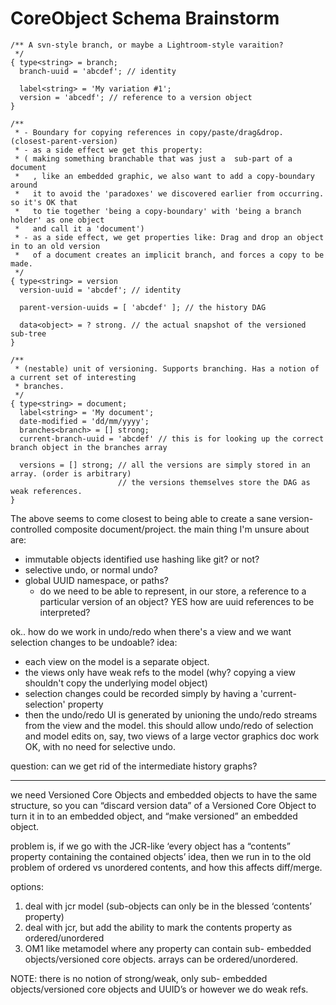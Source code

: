 CoreObject Schema Brainstorm
============================

	/** A svn-style branch, or maybe a Lightroom-style varaition?
	 */
	{ type<string> = branch;
	  branch-uuid = 'abcdef'; // identity
	
	  label<string> = 'My variation #1';
	  version = 'abcedf'; // reference to a version object
	}
	
	/**
	 * - Boundary for copying references in copy/paste/drag&drop. (closest-parent-version)
	 * - as a side effect we get this property:
	 * ( making something branchable that was just a  sub-part of a document
	 *   , like an embedded graphic, we also want to add a copy-boundary around
	 *   it to avoid the 'paradoxes' we discovered earlier from occurring. so it's OK that
	 *   to tie together 'being a copy-boundary' with 'being a branch holder' as one object
	 *   and call it a 'document')
	 * - as a side effect, we get properties like: Drag and drop an object in to an old version
	 *   of a document creates an implicit branch, and forces a copy to be made.
	 */
	{ type<string> = version
	  version-uuid = 'abcdef'; // identity
	
	  parent-version-uuids = [ 'abcdef' ]; // the history DAG
	
	  data<object> = ? strong. // the actual snapshot of the versioned sub-tree
	}
	
	/**
	 * (nestable) unit of versioning. Supports branching. Has a notion of a current set of interesting
	 * branches.
	 */
	{ type<string> = document;
	  label<string> = 'My document';
	  date-modified = 'dd/mm/yyyy';
	  branches<branch> = [] strong;
	  current-branch-uuid = 'abcdef' // this is for looking up the correct branch object in the branches array
	
	  versions = [] strong; // all the versions are simply stored in an array. (order is arbitrary)
	                        // the versions themselves store the DAG as weak references.
	}


The above seems to come closest to being able to create a sane version-controlled composite document/project. the main thing I'm unsure about are:

 - immutable objects identified use hashing like git? or not?
 - selective undo, or normal undo?
 - global UUID namespace, or paths?
     - do we need to be able to represent, in our store, a reference to a particular version of an object? YES
       how are uuid references to be interpreted?

ok.. how do we work in undo/redo when there's a view and we want selection changes to be undoable?
    idea: 
  
  - each view on the model is a separate object.
  - the views only have weak refs to the model (why? copying a view shouldn't copy the underlying model object)
  - selection changes could be recorded simply by having a 'current-selection' property
  - then the undo/redo UI is generated by unioning the undo/redo streams from the view and the model.
    this should allow undo/redo of selection and model edits on, say, two views of a large vector graphics doc
    work OK, with no need for selective undo.


question: can we get rid of the intermediate history graphs?

---

we need Versioned Core Objects and embedded objects to have the same structure, so you can “discard version data” of a Versioned Core Object to turn it in to an embedded object, and “make versioned” an embedded object.

problem is, if we go with the JCR-like ‘every object has a “contents” property containing the contained objects’ idea, then
we run in to the old problem of ordered vs unordered contents, and how this affects diff/merge.

options:

1. deal with jcr model (sub-objects can only be in the blessed ‘contents’ property)
2. deal with jcr, but add the ability to mark the contents property as ordered/unordered
3. OM1 like metamodel where any property can contain sub- embedded objects/versioned core objects. arrays can be ordered/unordered.

NOTE: there is no notion of strong/weak, only sub- embedded objects/versioned core objects and UUID’s or however we do weak refs.
